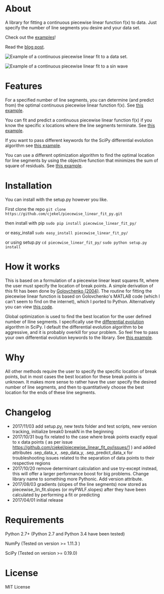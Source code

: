# About
A library for fitting a continuous piecewise linear function f(x) to data. Just specify the number of line segments you desire and your data set.

Check out the [examples](https://github.com/cjekel/piecewise_linear_fit_py/tree/master/examples)!

Read the [blog post](http://jekel.me/2017/Fit-a-piecewise-linear-function-to-data/).

![Example of a continuous piecewise linear fit to a data set.](https://github.com/cjekel/piecewise_linear_fit_py/blob/master/examples/examplePiecewiseFit.png)

![Example of a continuous piecewise linear fit to a sin wave](https://github.com/cjekel/piecewise_linear_fit_py/blob/master/examples/sinWaveFit.png)

# Features
For a specified number of line segments, you can determine (and predict from) the optimal continuous piecewise linear function f(x). See [this example](https://github.com/cjekel/piecewise_linear_fit_py/blob/master/examples/fitForSpecifiedNumberOfLineSegments.py).

You can fit and predict a continuous piecewise linear function f(x) if you know the specific x locations where the line segments terminate. See [this example](https://github.com/cjekel/piecewise_linear_fit_py/blob/master/examples/fitWithKnownLineSegmentLocations.py).

If you want to pass different keywords for the SciPy differential evolution algorithm see [this example](https://github.com/cjekel/piecewise_linear_fit_py/blob/master/examples/fitForSpecifiedNumberOfLineSegments_passDiffEvoKeywords.py).

You can use a different optimization algorithm to find the optimal location for line segments by using the objective function that minimizes the sum of square of residuals. See [this example](https://github.com/cjekel/piecewise_linear_fit_py/blob/master/examples/useCustomOptimizationRoutine.py).

# Installation

You can install with the setup.py however you like.

First clone the repo
`git clone https://github.com/cjekel/piecewise_linear_fit_py.git`

then install with pip
`sudo pip install piecewise_linear_fit_py/`

or easy_install
`sudo easy_install piecewise_linear_fit_py/`

or using setup.py
`cd piecewise_linear_fit_py/`
`sudo python setup.py install`

# How it works
This is based on a formulation of a piecewise linear least squares fit, where the user must specify the location of break points. A simple derivation of this fit has been done by [Golovchenko (2004)](http://golovchenko.org/docs/ContinuousPiecewiseLinearFit.pdf). The routine for fitting the piecewise linear function is based on Golovchenko's MATLAB code (which I can't seem to find on the internet), which I ported to Python. Alternatively you can view [this code](https://www.mathworks.com/matlabcentral/fileexchange/40913-piecewise-linear-least-square-fit).

Global optimization is used to find the best location for the user defined number of lline segments. I specifically use the [differential evolution](https://docs.scipy.org/doc/scipy-0.17.0/reference/generated/scipy.optimize.differential_evolution.html) algorithm in SciPy. I default the differential evolution algorithm to be aggressive, and it is probably overkill for your problem. So feel free to pass your own differential evolution keywords to the library. See [this example](https://github.com/cjekel/piecewise_linear_fit_py/blob/master/examples/fitForSpecifiedNumberOfLineSegments_passDiffEvoKeywords.py).

# Why
All other methods require the user to specify the specific location of break points, but in most cases the best location for these break points is unknown. It makes more sense to rather have the user specify the desired number of line segments, and then to quantitatively choose the best location for the ends of these line segments.

# Changelog
- 2017/11/03 add setup.py, new tests folder and test scripts, new version tracking, initialize break0 breakN in the beginning
- 2017/10/31 bug fix related to the case where break points exactly equal to x data points ( as per issue https://github.com/cjekel/piecewise_linear_fit_py/issues/1 ) and added attributes .sep_data_x, .sep_data_y, .sep_predict_data_x for troubleshooting issues related to the separation of data points to their respective regions
- 2017/10/20 remove determinant calculation and use try-except instead, this will offer a larger performance boost for big problems. Change library name to something more Pythonic. Add version attribute.
- 2017/08/03 gradients (slopes of the line segments) now stored as piecewise_lin_fit.slopes (or myPWLF.slopes) after they have been calculated by performing a fit or predicting
- 2017/04/01 initial release

# Requirements
Python 2.7+ (Python 2.7 and Python 3.4 have been tested)

NumPy (Tested on version >= 1.11.3 )

SciPy (Tested on version >= 0.19.0)

# License
MIT License
